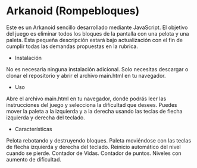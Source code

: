 # Arkanoid (Rompebloques)

Este es un Arkanoid sencillo desarrollado mediante JavaScript. El objetivo del juego es eliminar todos los bloques de la pantalla con una pelota y una paleta.
Esta pequeña descripción estará bajo actualización con el fin de cumplir todas las demandas propuestas en la rubrica.

* Instalación

No es necesaria ninguna instalación adicional. Solo necesitas descargar o clonar el repositorio y abrir el archivo main.html en tu navegador.

* Uso

Abre el archivo main.html en tu navegador, donde podrás leer las instrucciones del juego y selecciona la dificultad que desees. Puedes mover la paleta a la izquierda y a la derecha usando las teclas de flecha izquierda y derecha del teclado.

* Características

 Pelota rebotando y destruyendo bloques.
 Paleta moviéndose con las teclas de flecha izquierda y derecha del teclado.
 Reinicio automático del nivel cuando se pierde.
 Contador de Vidas.
 Contador de puntos.
 Niveles con aumento de dificultad.
